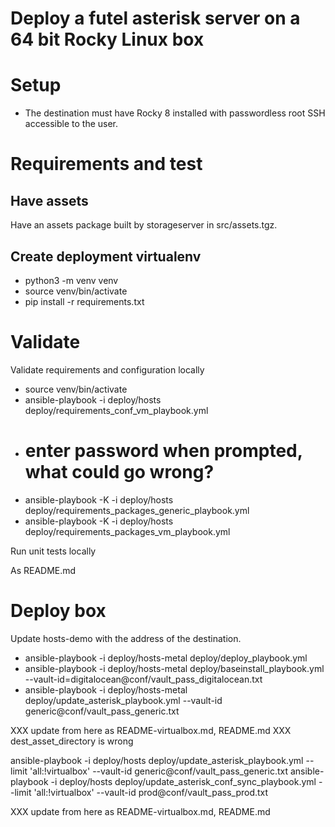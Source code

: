 # Deploy a futel asterisk server on a 64 bit Rocky Linux box

# Setup

- The destination must have Rocky 8 installed with passwordless root SSH accessible to the user.

# Requirements and test

## Have assets

Have an assets package built by storageserver in src/assets.tgz.

## Create deployment virtualenv

- python3 -m venv venv
- source venv/bin/activate
- pip install -r requirements.txt

# Validate

Validate requirements and configuration locally

- source venv/bin/activate
- ansible-playbook -i deploy/hosts deploy/requirements_conf_vm_playbook.yml
- # enter password when prompted, what could go wrong?
- ansible-playbook -K -i deploy/hosts deploy/requirements_packages_generic_playbook.yml
- ansible-playbook -K -i deploy/hosts deploy/requirements_packages_vm_playbook.yml

Run unit tests locally

As README.md

# Deploy box

Update hosts-demo with the address of the destination.

- ansible-playbook -i deploy/hosts-metal deploy/deploy_playbook.yml
- ansible-playbook -i deploy/hosts-metal deploy/baseinstall_playbook.yml --vault-id=digitalocean@conf/vault_pass_digitalocean.txt
- ansible-playbook -i deploy/hosts-metal deploy/update_asterisk_playbook.yml --vault-id generic@conf/vault_pass_generic.txt

XXX update from here as README-virtualbox.md, README.md
XXX dest_asset_directory is wrong

  ansible-playbook -i deploy/hosts deploy/update_asterisk_playbook.yml --limit 'all:!virtualbox' --vault-id generic@conf/vault_pass_generic.txt
  ansible-playbook -i deploy/hosts deploy/update_asterisk_conf_sync_playbook.yml --limit 'all:!virtualbox' --vault-id prod@conf/vault_pass_prod.txt

XXX update from here as README-virtualbox.md, README.md
